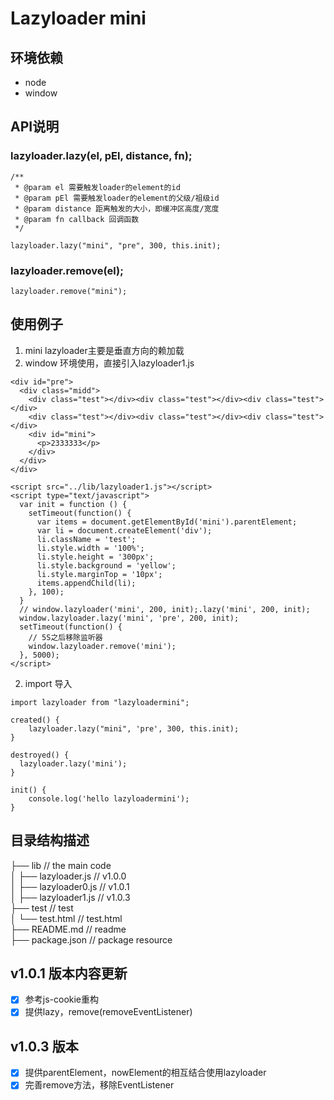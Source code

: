 # Lazyloader mini

## 环境依赖
- node
- window

## API说明
### lazyloader.lazy(el, pEl, distance, fn);
```
/**
 * @param el 需要触发loader的element的id
 * @param pEl 需要触发loader的element的父级/祖级id
 * @param distance 距离触发的大小，即缓冲区高度/宽度
 * @param fn callback 回调函数
 */

lazyloader.lazy("mini", "pre", 300, this.init);
```

### lazyloader.remove(el);
```
lazyloader.remove("mini");
```

## 使用例子
1. mini lazyloader主要是垂直方向的赖加载
2. window 环境使用，直接引入lazyloader1.js
```
<div id="pre">
  <div class="midd">
    <div class="test"></div><div class="test"></div><div class="test"></div>
    <div class="test"></div><div class="test"></div><div class="test"></div>
    <div id="mini">
      <p>2333333</p>
    </div>
  </div>
</div>

<script src="../lib/lazyloader1.js"></script>
<script type="text/javascript">
  var init = function () {
    setTimeout(function() {
      var items = document.getElementById('mini').parentElement;
      var li = document.createElement('div');
      li.className = 'test';
      li.style.width = '100%';
      li.style.height = '300px';
      li.style.background = 'yellow';
      li.style.marginTop = '10px';
      items.appendChild(li);
    }, 100);
  }
  // window.lazyloader('mini', 200, init);.lazy('mini', 200, init);
  window.lazyloader.lazy('mini', 'pre', 200, init);
  setTimeout(function() {
    // 5S之后移除监听器
    window.lazyloader.remove('mini');
  }, 5000);
</script>
```

2. import 导入
```
import lazyloader from "lazyloadermini";

created() {
    lazyloader.lazy("mini", 'pre', 300, this.init);
}

destroyed() {
  lazyloader.lazy('mini');
}

init() {
    console.log('hello lazyloadermini');
}
```


## 目录结构描述
├── lib                         // the main code                    
│   ├── lazyloader.js           // v1.0.0                         
│   ├── lazyloader0.js          // v1.0.1                        
│   ├── lazyloader1.js          // v1.0.3                        
├── test                        // test                        
│   └── test.html               // test.html                        
├── README.md                   // readme                        
├── package.json                // package resource                                    


## v1.0.1 版本内容更新
- [x] 参考js-cookie重构
- [x] 提供lazy，remove(removeEventListener)
## v1.0.3 版本
- [x] 提供parentElement，nowElement的相互结合使用lazyloader
- [x] 完善remove方法，移除EventListener
